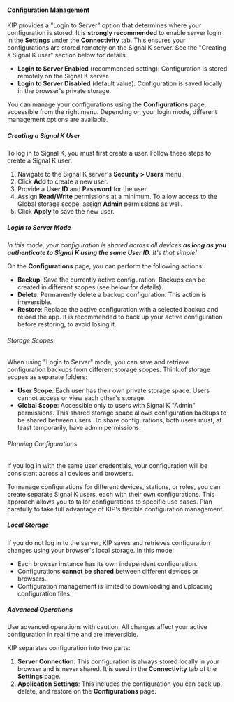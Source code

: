 #### Configuration Management

KIP provides a "Login to Server" option that determines where your configuration is stored. It is **strongly recommended** to enable server login in the **Settings** under the **Connectivity** tab. This ensures your configurations are stored remotely on the Signal K server. See the "Creating a Signal K user" section below for details.

- **Login to Server Enabled** (recommended setting): Configuration is stored remotely on the Signal K server.
- **Login to Server Disabled** (default value): Configuration is saved locally in the browser's private storage.

You can manage your configurations using the **Configurations** page, accessible from the right menu. Depending on your login mode, different management options are available.

##### Creating a Signal K User

To log in to Signal K, you must first create a user. Follow these steps to create a Signal K user:

1. Navigate to the Signal K server's **Security > Users** menu.
2. Click **Add** to create a new user.
3. Provide a **User ID** and **Password** for the user.
4. Assign **Read/Write** permissions at a minimum. To allow access to the Global storage scope, assign **Admin** permissions as well.
5. Click **Apply** to save the new user.

##### Login to Server Mode

*In this mode, your configuration is shared across all devices **as long as you authenticate to Signal K using the same User ID**. It's that simple!*

On the **Configurations** page, you can perform the following actions:

- **Backup**: Save the currently active configuration. Backups can be created in different scopes (see below for details).
- **Delete**: Permanently delete a backup configuration. This action is irreversible.
- **Restore**: Replace the active configuration with a selected backup and reload the app. It is recommended to back up your active configuration before restoring, to avoid losing it.

###### Storage Scopes

When using "Login to Server" mode, you can save and retrieve configuration backups from different storage scopes. Think of storage scopes as separate folders:

- **User Scope**: Each user has their own private storage space. Users cannot access or view each other's storage.
- **Global Scope**: Accessible only to users with Signal K "Admin" permissions. This shared storage space allows configuration backups to be shared between users. To share configurations, both users must, at least temporarily, have admin permissions.

###### Planning Configurations

If you log in with the same user credentials, your configuration will be consistent across all devices and browsers. 

To manage configurations for different devices, stations, or roles, you can create separate Signal K users, each with their own configurations. This approach allows you to tailor configurations to specific use cases. Plan carefully to take full advantage of KIP's flexible configuration management.

##### Local Storage

If you do not log in to the server, KIP saves and retrieves configuration changes using your browser's local storage. In this mode:

- Each browser instance has its own independent configuration.
- Configurations **cannot be shared** between different devices or browsers.
- Configuration management is limited to downloading and uploading configuration files.

##### Advanced Operations

Use advanced operations with caution. All changes affect your active configuration in real time and are irreversible.

KIP separates configuration into two parts:
1. **Server Connection**: This configuration is always stored locally in your browser and is never shared. It is used in the **Connectivity** tab of the **Settings** page.
2. **Application Settings**: This includes the configuration you can back up, delete, and restore on the **Configurations** page.
